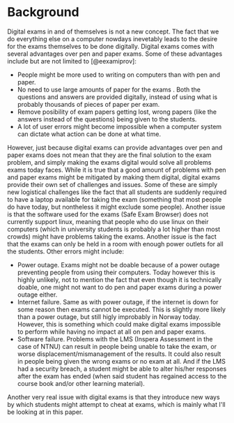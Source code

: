 # Background
Digital exams in and of themselves is not a new concept. The fact that we do everything else on a 
computer nowdays inevetably leads to the desire for the exams themselves to be done digitally.
Digital exams comes with several advantages over pen and paper exams. Some of these advantages 
include but are not limited to [@eexamiprov]:

* People might be more used to writing on computers than with pen and paper.
* No need to use large amounts of paper for the exams . Both the questions and answers are provided
  digitally, instead of using what is probably thousands of pieces of paper per exam.
* Remove posibility of exam papers getting lost, wrong papers (like the answers instead of the
  questions) being given to the students.
* A lot of user errors might become impossible when a computer system can dictate what action can
  be done at what time.

However, just because digital exams can provide advantages over pen and paper exams does not mean
that they are the final solution to the exam problem, and simply making the exams digital would
solve all problems exams today faces. While it is true that a good amount of problems with pen and
paper exams might be mitigated by making them digital, digital exams provide their own set of
challenges and issues. Some of these are simply new logistical challenges like the fact that all
students are suddenly required to have a laptop available for taking the exam (something that most
people do have today, but nontheless it might exclude some people). Another issue is that the
software used for the exams (Safe Exam Browser) does not currently support linux, meaning that
people who do use linux on their computers (which in university students is probably a lot higher
than most crowds) might have problems taking the exams. Another issue is the fact that the exams
can only be held in a room with enough power outlets for all the students. Other errors might include:

* Power outage. Exams might not be doable because of a power outage preventing people from using
  their computers. Today however this is highly unlikely, not to mention the fact that even though
  it is technically doable, one might not want to do pen and paper exams during a power outage either.
* Internet failure. Same as with power outage, if the internet is down for some reason then exams
  cannot be executed. This is slightly more likely than a power outage, but still higly improbably
  in Norway today. However, this is something which could make digital exams impossible to perform
  while having no impact at all on pen and paper exams.
* Software failure. Problems with the LMS (Inspera Assessment in the case of NTNU) can result in
  people being unable to take the exam, or worse displacement/mismanagement of the results. It could
  also result in people being given the wrong exams or no exam at all. And if the LMS had a security
  breach, a student might be able to alter his/her responses after the exam has ended (when said
  student has regained access to the course book and/or other learning material).

Another very real issue with digital exams is that they introduce new ways by which students might
attempt to cheat at exams, which is mainly what I'll be looking at in this paper.